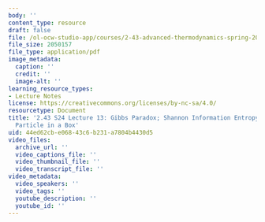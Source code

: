 ```yaml
---
body: ''
content_type: resource
draft: false
file: /ol-ocw-studio-app/courses/2-43-advanced-thermodynamics-spring-2024/mit2_43_s24_lec13.pdf
file_size: 2050157
file_type: application/pdf
image_metadata:
  caption: ''
  credit: ''
  image-alt: ''
learning_resource_types:
- Lecture Notes
license: https://creativecommons.org/licenses/by-nc-sa/4.0/
resourcetype: Document
title: '2.43 S24 Lecture 13: Gibbs Paradox; Shannon Information Entropy; Single Quantum
  Particle in a Box'
uid: 44ed62cb-e068-43c6-b231-a7804b4430d5
video_files:
  archive_url: ''
  video_captions_file: ''
  video_thumbnail_file: ''
  video_transcript_file: ''
video_metadata:
  video_speakers: ''
  video_tags: ''
  youtube_description: ''
  youtube_id: ''
---
```

